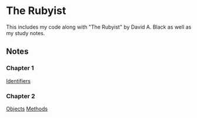 # The Rubyist

This includes my code along with "The Rubyist" by David A. Black as well as my study notes.

## Notes

### Chapter 1

[Identifiers](/docs/identifiers.md)

### Chapter 2

[Objects](/docs/objects.md)
[Methods](/docs/methods.md)
